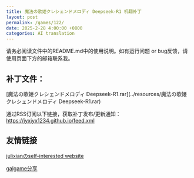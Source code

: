 ```yaml
---
title: 魔法の歌姫クレシェンドメロディ Deepseek-R1 机翻补丁
layout: post
permalink: /games/122/
date: 2025-2-28 4:00:00 +0800
categories: AI translation
---
```



请务必阅读文件中的README.md中的使用说明。如有运行问题 or bug反馈，请使用页面下方的邮箱联系我。



## 补丁文件：

[魔法の歌姫クレシェンドメロディ Deepseek-R1.rar](../resources/魔法の歌姫クレシェンドメロディ Deepseek-R1.rar)

 

通过RSS订阅以下链接，获取补丁发布/更新通知：https://jyxjyx1234.github.io/feed.xml

## 友情链接

[julixianのself-interested website](https://julixian-siw.worldsystem.top/) 

[galgame分享](https://t.me/galgpt)